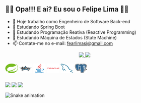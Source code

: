 ## 👋🏼 Opa!!! E ai? Eu sou o Felipe Lima 🤙🏼

- 🔭 Hoje trabalho como Engenheiro de Software Back-end
- 🌱 Estudando Spring Boot
- 🌱 Estudando Programação Reativa (Reactive Programming)
- 🌱 Estudando Máquina de Estados (State Machine)
- 📫 Contate-me no e-mail: fearlimasi@gmail.com


<div align="center">
  <a href="https://github.com/felipelimaa">
    <img height="180em" src="https://github-readme-stats.vercel.app/api?username=felipelimaa&show_icons=true&theme=dark&include_all_commits=true&count_private=true" />
    <img height="180em" src="https://github-readme-stats.vercel.app/api/top-langs/?username=felipelimaa&layout=compact&langs_count=7&theme=dark" />
  </a>
</div>

<div style="display: inline_block"><br>
  <img align="center" alt="Felipe-Spring" height="30" width="40" src="https://raw.githubusercontent.com/devicons/devicon/master/icons/spring/spring-original.svg">
  <img align="center" alt="Felipe-Groovy" height="30" width="40" src="https://raw.githubusercontent.com/devicons/devicon/master/icons/groovy/groovy-original.svg">
  <img align="center" alt="Felipe-Java" height="30" width="40" src="https://raw.githubusercontent.com/devicons/devicon/master/icons/java/java-original.svg">
  <img align="center" alt="Felipe-Oracle" height="30" width="40" src="https://raw.githubusercontent.com/devicons/devicon/master/icons/oracle/oracle-original.svg">
  <img align="center" alt="Felipe-Mysql" height="30" width="40" src="https://raw.githubusercontent.com/devicons/devicon/master/icons/mysql/mysql-original.svg">
  <img align="center" alt="Felipe-Postgresql" height="30" width="40" src="https://raw.githubusercontent.com/devicons/devicon/master/icons/postgresql/postgresql-original.svg">
</div>
  
  ##

<div> 
  <a href="https://instagram.com/devfelipelima" target="_blank"><img src="https://img.shields.io/badge/-Instagram-%23E4405F?style=for-the-badge&logo=instagram&logoColor=white" target="_blank"></a>
  <a href = "mailto:fearlimasi@gmail.com"><img src="https://img.shields.io/badge/-Gmail-%23333?style=for-the-badge&logo=gmail&logoColor=white" target="_blank"></a>
  <a href="https://www.linkedin.com/in/felipe-lima-3010" target="_blank"><img src="https://img.shields.io/badge/-LinkedIn-%230077B5?style=for-the-badge&logo=linkedin&logoColor=white" target="_blank"></a> 
 
  ![Snake animation](https://github.com/felipelimaa/felipelimaa/blob/output/github-contribution-grid-snake.svg)
  
</div>

